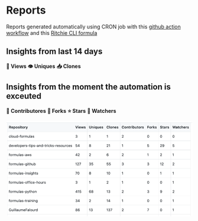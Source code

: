 # Reports

Reports generated automatically using CRON job with this [github action workflow](https://github.com/GuillaumeFalourd/repo-reports/blob/main/.github/workflows/1-reports-generator.yml) and this [Ritchie CLI formula](https://github.com/GuillaumeFalourd/formulas-github/tree/master/github/get/insights)

## Insights from last 14 days

**👀 Views**
**👁 Uniques**
**📥 Clones**

## Insights from the moment the automation is exceuted 

**👥 Contributores**
**🔀 Forks**
**⭐️ Stars**
**🎥 Watchers**

![Sample](/docs/report-sample.png)
